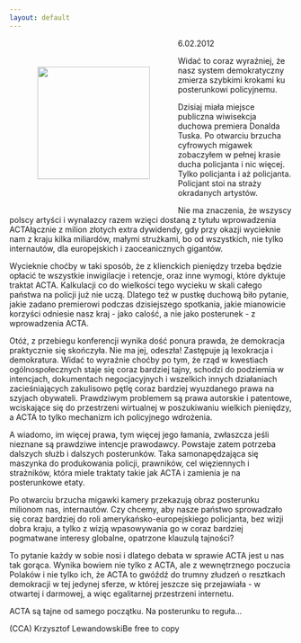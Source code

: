```yaml
---
layout: default
---
```

<img src="{{site.baseurl}}\articles\pictures\465.acta.jpg" align="left" hspace="50" vspace="50" width="200"><!--99--><p>
6.02.2012</p><p>Widać to coraz wyraźniej, że nasz system demokratyczny zmierza szybkimi krokami ku posterunkowi policyjnemu.</p><p>Dzisiaj miała miejsce publiczna wiwisekcja duchowa premiera Donalda Tuska. Po otwarciu brzucha cyfrowych migawek zobaczyłem w pełnej krasie ducha policjanta i nic więcej. Tylko policjanta i aż policjanta. Policjant stoi na straży okradanych artystów.</p><p>Nie ma znaczenia, że wszyscy polscy artyści i wynalazcy razem wzięci dostaną z tytułu wprowadzenia ACTAłącznie z milion złotych extra dywidendy, gdy przy okazji wycieknie nam z kraju kilka miliardów, małymi strużkami, bo od wszystkich, nie tylko internautów, dla europejskich i zaoceanicznych gigantów.</p><p>Wycieknie choćby w taki sposób, że z klienckich pieniędzy trzeba będzie opłacić te wszystkie inwigilacje i retencje, oraz inne wymogi, które dyktuje traktat ACTA. Kalkulacji co do wielkości tego wycieku w skali całego państwa na policji już nie uczą. Dlatego też w pustkę duchową biło pytanie, jakie zadano premierowi podczas dzisiejszego spotkania, jakie mianowicie korzyści odniesie nasz kraj - jako calość, a nie jako posterunek - z wprowadzenia ACTA.</p><p>Otóż, z przebiegu konferencji wynika dość ponura prawda, że demokracja praktycznie się skończyła. Nie ma jej, odeszła! Zastępuje ją lexokracja i demokratura. Widać to wyraźnie choćby po tym, że rząd w kwestiach ogólnospołecznych staje się coraz bardziej tajny, schodzi do podziemia w intencjach, dokumentach negocjacyjnych i wszelkich innych działaniach zacieśniających zakulisowo pętlę coraz bardziej wyuzdanego prawa na szyjach obywateli. Prawdziwym problemem są prawa autorskie i patentowe, wciskające się do przestrzeni wirtualnej w poszukiwaniu wielkich pieniędzy, a ACTA to tylko mechanizm ich policyjnego wdrożenia.</p><p>A wiadomo, im więcej prawa, tym więcej jego łamania, zwłaszcza jeśli nieznane są prawdziwe intencje prawodawcy. Powstaje zatem potrzeba dalszych służb i dalszych posterunków. Taka samonapędzająca się maszynka do produkowania policji, prawników, cel więziennych i strażników, która miele traktaty takie jak ACTA i zamienia je na posterunkowe etaty.</p><p>Po otwarciu brzucha migawki kamery przekazują obraz posterunku milionom nas, internautów. Czy chcemy, aby nasze państwo sprowadzało się coraz bardziej do roli amerykańsko-europejskiego policjanta, bez wizji dobra kraju, a tylko z wizją wpasowywania go w coraz bardziej pogmatwane interesy globalne, opatrzone klauzulą tajności?</p><p>To pytanie każdy w sobie nosi i dlatego debata w sprawie ACTA jest u nas tak gorąca. Wynika bowiem nie tylko z ACTA, ale z wewnętrznego poczucia Polaków i nie tylko ich, że ACTA to gwóźdź do trumny złudzeń o resztkach demokracji w tej jedynej sferze, w której jeszcze się przejawiała - w otwartej i darmowej, a więc egalitarnej przestrzeni internetu.</p><p>ACTA są tajne od samego początku. Na posterunku to reguła...</p><p>(CCA) Krzysztof LewandowskiBe free to copy</p><p></p>